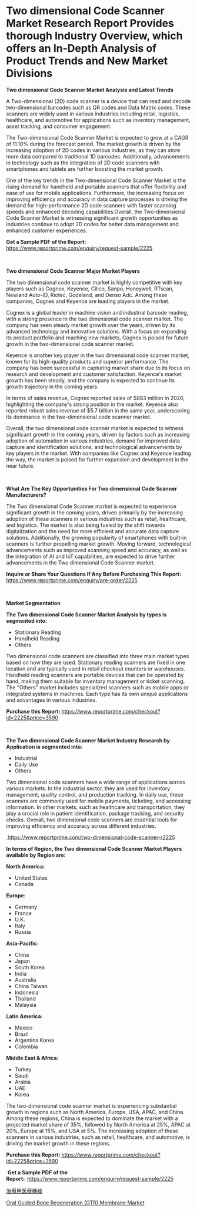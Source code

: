 <p><h1>Two dimensional Code Scanner Market Research Report Provides thorough Industry Overview, which offers an In-Depth Analysis of Product Trends and New Market Divisions</h1></p><p><strong>Two dimensional Code Scanner Market Analysis and Latest Trends</strong></p>
<p><p>A Two-dimensional (2D) code scanner is a device that can read and decode two-dimensional barcodes such as QR codes and Data Matrix codes. These scanners are widely used in various industries including retail, logistics, healthcare, and automotive for applications such as inventory management, asset tracking, and consumer engagement.</p><p>The Two-dimensional Code Scanner Market is expected to grow at a CAGR of 11.10% during the forecast period. The market growth is driven by the increasing adoption of 2D codes in various industries, as they can store more data compared to traditional 1D barcodes. Additionally, advancements in technology such as the integration of 2D code scanners with smartphones and tablets are further boosting the market growth.</p><p>One of the key trends in the Two-dimensional Code Scanner Market is the rising demand for handheld and portable scanners that offer flexibility and ease of use for mobile applications. Furthermore, the increasing focus on improving efficiency and accuracy in data capture processes is driving the demand for high-performance 2D code scanners with faster scanning speeds and enhanced decoding capabilities.Overall, the Two-dimensional Code Scanner Market is witnessing significant growth opportunities as industries continue to adopt 2D codes for better data management and enhanced customer experiences.</p></p>
<p><strong>Get a Sample PDF of the Report:&nbsp;</strong> <a href="https://www.reportprime.com/enquiry/request-sample/2225">https://www.reportprime.com/enquiry/request-sample/2225</a></p>
<p>&nbsp;</p>
<p><strong>Two dimensional Code Scanner Major Market Players</strong></p>
<p><p>The two dimensional code scanner market is highly competitive with key players such as Cognex, Keyence, Cilico, Sanpo, Honeywell, RTscan, Newland Auto-ID, Riotec, Godeland, and Denso Adc. Among these companies, Cognex and Keyence are leading players in the market.</p><p>Cognex is a global leader in machine vision and industrial barcode reading, with a strong presence in the two dimensional code scanner market. The company has seen steady market growth over the years, driven by its advanced technology and innovative solutions. With a focus on expanding its product portfolio and reaching new markets, Cognex is poised for future growth in the two-dimensional code scanner market.</p><p>Keyence is another key player in the two dimensional code scanner market, known for its high-quality products and superior performance. The company has been successful in capturing market share due to its focus on research and development and customer satisfaction. Keyence's market growth has been steady, and the company is expected to continue its growth trajectory in the coming years.</p><p>In terms of sales revenue, Cognex reported sales of $883 million in 2020, highlighting the company's strong position in the market. Keyence also reported robust sales revenue of $5.7 billion in the same year, underscoring its dominance in the two-dimensional code scanner market.</p><p>Overall, the two dimensional code scanner market is expected to witness significant growth in the coming years, driven by factors such as increasing adoption of automation in various industries, demand for improved data capture and identification solutions, and technological advancements by key players in the market. With companies like Cognex and Keyence leading the way, the market is poised for further expansion and development in the near future.</p></p>
<p>&nbsp;</p>
<p><strong>What Are The Key Opportunities For Two dimensional Code Scanner Manufacturers?</strong></p>
<p><p>The Two dimensional Code Scanner market is expected to experience significant growth in the coming years, driven primarily by the increasing adoption of these scanners in various industries such as retail, healthcare, and logistics. The market is also being fueled by the shift towards digitalization and the need for more efficient and accurate data capture solutions. Additionally, the growing popularity of smartphones with built-in scanners is further propelling market growth. Moving forward, technological advancements such as improved scanning speed and accuracy, as well as the integration of AI and IoT capabilities, are expected to drive further advancements in the Two dimensional Code Scanner market.</p></p>
<p><strong>Inquire or Share Your Questions If Any Before Purchasing This Report:</strong> <a href="https://www.reportprime.com/enquiry/pre-order/2225">https://www.reportprime.com/enquiry/pre-order/2225</a></p>
<p>&nbsp;</p>
<p><strong>Market Segmentation</strong></p>
<p><strong>The Two dimensional Code Scanner Market Analysis by types is segmented into:</strong></p>
<p><ul><li>Stationary Reading</li><li>Handheld Reading</li><li>Others</li></ul></p>
<p><p>Two dimensional code scanners are classified into three main market types based on how they are used. Stationary reading scanners are fixed in one location and are typically used in retail checkout counters or warehouses. Handheld reading scanners are portable devices that can be operated by hand, making them suitable for inventory management or ticket scanning. The "Others" market includes specialized scanners such as mobile apps or integrated systems in machines. Each type has its own unique applications and advantages in various industries.</p></p>
<p><strong>Purchase this Report:&nbsp;</strong><a href="https://www.reportprime.com/checkout?id=2225&price=3590">https://www.reportprime.com/checkout?id=2225&price=3590</a></p>
<p>&nbsp;</p>
<p><strong>The Two dimensional Code Scanner Market Industry Research by Application is segmented into:</strong></p>
<p><ul><li>Industrial</li><li>Daily Use</li><li>Others</li></ul></p>
<p><p>Two dimensional code scanners have a wide range of applications across various markets. In the industrial sector, they are used for inventory management, quality control, and production tracking. In daily use, these scanners are commonly used for mobile payments, ticketing, and accessing information. In other markets, such as healthcare and transportation, they play a crucial role in patient identification, package tracking, and security checks. Overall, two dimensional code scanners are essential tools for improving efficiency and accuracy across different industries.</p></p>
<p><a href="https://www.reportprime.com/two-dimensional-code-scanner-r2225">&nbsp;https://www.reportprime.com/two-dimensional-code-scanner-r2225</a></p>
<p><strong>In terms of Region, the Two dimensional Code Scanner Market Players available by Region are:</strong></p>
<p>
    <p> <strong> North America: </strong>
        <ul>
            <li>United States</li>
            <li>Canada</li>
        </ul>
        </p> 
    <p> <strong> Europe: </strong>
        <ul>
            <li>Germany</li>
            <li>France</li>
            <li>U.K.</li>
            <li>Italy</li>
            <li>Russia</li>
        </ul>
        </p> 
    <p> <strong> Asia-Pacific: </strong>
        <ul>
            <li>China</li>
            <li>Japan</li>
            <li>South Korea</li>
            <li>India</li>
            <li>Australia</li>
            <li>China Taiwan</li>
            <li>Indonesia</li>
            <li>Thailand</li>
            <li>Malaysia</li>
        </ul>
        </p> 
    <p> <strong> Latin America: </strong>
        <ul>
            <li>Mexico</li>
            <li>Brazil</li>
            <li>Argentina Korea</li>
            <li>Colombia</li>
        </ul>
        </p> 
    <p> <strong> Middle East & Africa: </strong>
        <ul>
            <li>Turkey</li>
            <li>Saudi</li>
            <li>Arabia</li>
            <li>UAE</li>
            <li>Korea</li>
        </ul>
    </p>
    </p>
<p><p>The two-dimensional code scanner market is experiencing substantial growth in regions such as North America, Europe, USA, APAC, and China. Among these regions, China is expected to dominate the market with a projected market share of 35%, followed by North America at 25%, APAC at 20%, Europe at 15%, and USA at 5%. The increasing adoption of these scanners in various industries, such as retail, healthcare, and automotive, is driving the market growth in these regions.</p></p>
<p><strong>Purchase this Report: </strong><a href="https://www.reportprime.com/checkout?id=2225&price=3590">https://www.reportprime.com/checkout?id=2225&price=3590</a></p>
<p>&nbsp;<strong>Get a Sample PDF of the Report:&nbsp;&nbsp;</strong><a href="https://www.reportprime.com/enquiry/request-sample/2225">https://www.reportprime.com/enquiry/request-sample/2225</a></p>
<p><strong></strong></p>
<p><p><a href="https://github.com/SimeonBode1/Market-Research-Report-List-1/blob/main/808342872114.md">治療用医療機器</a></p><p><a href="https://view.publitas.com/reportprime-1/oral-guided-bone-regeneration-gtr-membrane-market-competitive-analysis-market-trends-and-forecast-to-2031/">Oral Guided Bone Regeneration (GTR) Membrane Market</a></p></p>